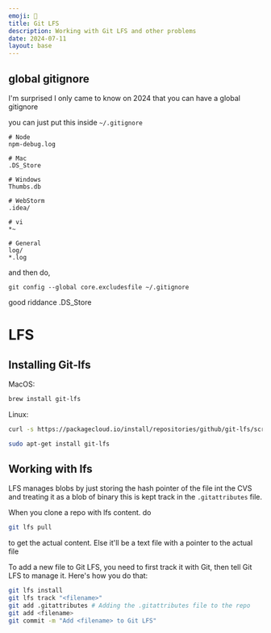 ```yaml
---
emoji: 🦕
title: Git LFS
description: Working with Git LFS and other problems
date: 2024-07-11
layout: base
---
```




## global gitignore

I'm surprised I only came to know on 2024 that you can have a global gitignore

you can just put this inside `~/.gitignore`


```
# Node
npm-debug.log

# Mac
.DS_Store

# Windows
Thumbs.db

# WebStorm
.idea/

# vi
*~

# General
log/
*.log
```


and then do,

```
git config --global core.excludesfile ~/.gitignore
```

good riddance .DS_Store

# LFS

## Installing Git-lfs

MacOS:

```bash
brew install git-lfs
```

Linux:

```bash
curl -s https://packagecloud.io/install/repositories/github/git-lfs/script.deb.sh | sudo bash

sudo apt-get install git-lfs
```

## Working with lfs

LFS manages blobs by just storing the hash pointer of the file int the CVS and treating it as a blob of binary this is kept track in the `.gitattributes` file.



When you clone a repo with lfs content.
do
```bash
git lfs pull
```
to get the actual content. Else it'll be a text file with a pointer to the actual file


To add a new file to Git LFS, you need to first track it with Git, then tell Git LFS to manage it. Here's how you do that:

```bash
git lfs install
git lfs track "<filename>"
git add .gitattributes # Adding the .gitattributes file to the repo
git add <filename>
git commit -m "Add <filename> to Git LFS"
```


